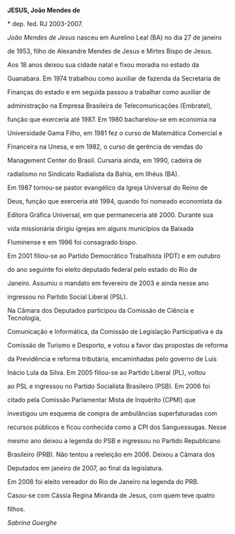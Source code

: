 **JESUS, João Mendes de**



\* dep. fed. RJ 2003-2007.



*João Mendes de Jesus* nasceu em Aurelino Leal (BA) no dia 27 de janeiro

de 1953, filho de Alexandre Mendes de Jesus e Mirtes Bispo de Jesus.



Aos 18 anos deixou sua cidade natal e fixou moradia no estado da

Guanabara. Em 1974 trabalhou como auxiliar de fazenda da Secretaria de

Finanças do estado e em seguida passou a trabalhar como auxiliar de

administração na Empresa Brasileira de Telecomunicações (Embratel),

função que exerceria até 1987. Em 1980 bacharelou-se em economia na

Universidade Gama Filho, em 1981 fez o curso de Matemática Comercial e

Financeira na Unesa, e em 1982, o curso de gerência de vendas do

Management Center do Brasil. Cursaria ainda, em 1990, cadeira de

radialismo no Sindicato Radialista da Bahia, em Ilhéus (BA).



Em 1987 tornou-se pastor evangélico da Igreja Universal do Reino de

Deus, função que exerceria até 1994, quando foi nomeado economista da

Editora Gráfica Universal, em que permaneceria até 2000. Durante sua

vida missionária dirigiu igrejas em alguns municípios da Baixada

Fluminense e em 1996 foi consagrado bispo.



Em 2001 filiou-se ao Partido Democrático Trabalhista (PDT) e em outubro

do ano seguinte foi eleito deputado federal pelo estado do Rio de

Janeiro. Assumiu o mandato em fevereiro de 2003 e ainda nesse ano

ingressou no Partido Social Liberal (PSL).



Na Câmara dos Deputados participou da Comissão de Ciência e Tecnologia,

Comunicação e Informática, da Comissão de Legislação Participativa e da

Comissão de Turismo e Desporto, e votou a favor das propostas de reforma

da Previdência e reforma tributária, encaminhadas pelo governo de Luís

Inácio Lula da Silva. Em 2005 filiou-se ao Partido Liberal (PL), voltou

ao PSL e ingressou no Partido Socialista Brasileiro (PSB). Em 2006 foi

citado pela Comissão Parlamentar Mista de Inquérito (CPMI) que

investigou um esquema de compra de ambulâncias superfaturadas com

recursos públicos e ficou conhecida como a CPI dos Sanguessugas. Nesse

mesmo ano deixou a legenda do PSB e ingressou no Partido Republicano

Brasileiro (PRB). Não tentou a reeleição em 2006. Deixou a Câmara dos

Deputados em janeiro de 2007, ao final da legislatura.



Em 2008 foi eleito vereador do Rio de Janeiro na legenda do PRB.



Casou-se com Cássia Regina Miranda de Jesus, com quem teve quatro

filhos.



*Sabrina Guerghe*



